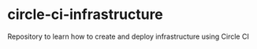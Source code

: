 # circle-ci-infrastructure
Repository to learn how to create and deploy infrastructure using Circle CI
